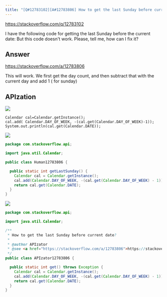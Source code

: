 ```yaml
---
title: "[Q#12783102][A#12783806] How to get the last Sunday before current date?"
---
```


https://stackoverflow.com/q/12783102

I have the following code for getting the last Sunday before the current date:
But this code doesn&#x27;t work. Please, tell me, how can I fix it?

## Answer

https://stackoverflow.com/a/12783806

This will work. We first get the day count, and then subtract that with the current day and add 1 ( for sunday)

## APIzation

<div class="code-3columns-row">

<div class="code-3columns-column">

<div><img src="/stackoverflow.png" /></div>

```plain
Calendar cal=Calendar.getInstance();
cal.add( Calendar.DAY_OF_WEEK, -(cal.get(Calendar.DAY_OF_WEEK)-1)); 
System.out.println(cal.get(Calendar.DATE));
```

</div>

<div class="code-3columns-column">

<div><img src="/human.png" /></div>

```java
package com.stackoverflow.api;

import java.util.Calendar;

public class Human12783806 {

  public static int getLastSunday() {
    Calendar cal = Calendar.getInstance();
    cal.add(Calendar.DAY_OF_WEEK, -(cal.get(Calendar.DAY_OF_WEEK) - 1));
    return cal.get(Calendar.DATE);
  }
}

```

</div>

<div class="code-3columns-column">

<div><img src="/apizator.png" /></div>

```java
package com.stackoverflow.api;

import java.util.Calendar;

/**
 * How to get the last Sunday before current date?
 *
 * @author APIzator
 * @see <a href="https://stackoverflow.com/a/12783806">https://stackoverflow.com/a/12783806</a>
 */
public class APIzator12783806 {

  public static int get() throws Exception {
    Calendar cal = Calendar.getInstance();
    cal.add(Calendar.DAY_OF_WEEK, -(cal.get(Calendar.DAY_OF_WEEK) - 1));
    return cal.get(Calendar.DATE);
  }
}

```

</div>

</div>